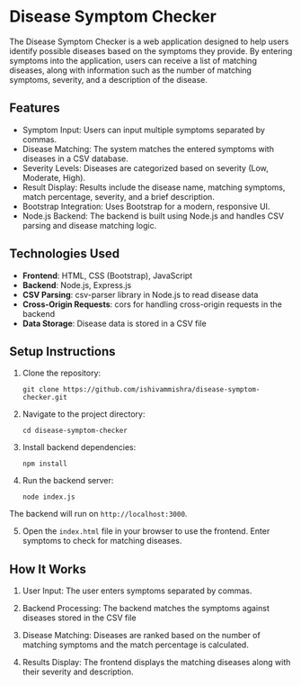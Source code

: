 
# Disease Symptom Checker

The Disease Symptom Checker is a web application designed to help users identify possible diseases based on the symptoms they provide. By entering symptoms into the application, users can receive a list of matching diseases, along with information such as the number of matching symptoms, severity, and a description of the disease.


## Features
- Symptom Input: Users can input multiple symptoms separated by commas.
- Disease Matching: The system matches the entered symptoms with diseases in a CSV     database.
- Severity Levels: Diseases are categorized based on severity (Low, Moderate, High).
- Result Display: Results include the disease name, matching symptoms, match percentage, severity, and a brief description.
- Bootstrap Integration: Uses Bootstrap for a modern, responsive UI.
- Node.js Backend: The backend is built using Node.js and handles CSV parsing and disease matching logic.
## Technologies Used
- **Frontend**: HTML, CSS (Bootstrap), JavaScript
- **Backend**: Node.js, Express.js
- **CSV Parsing**: csv-parser library in Node.js to read disease data
- **Cross-Origin Requests**: cors for handling cross-origin requests in the backend
- **Data Storage**: Disease data is stored in a CSV file
## Setup Instructions
1. Clone the repository:

   ```git clone https://github.com/ishivammishra/disease-symptom-checker.git```

2. Navigate to the project directory:

    ```cd disease-symptom-checker```

3. Install backend dependencies:

   ```npm install```

4. Run the backend server:

   ```node index.js```


 The backend will run on ```http://localhost:3000```.

5. Open the ```index.html``` file in your browser to use the frontend. Enter symptoms to check for matching diseases.
## How It Works
1. User Input: The user enters symptoms separated by commas.

2. Backend Processing: The backend matches the symptoms against diseases stored in the CSV file

3. Disease Matching: Diseases are ranked based on the number of matching symptoms and the match percentage is calculated.

4. Results Display: The frontend displays the matching diseases along with their severity and description.
